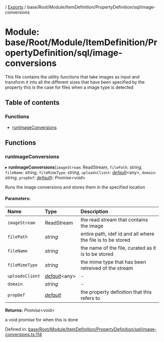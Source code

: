 [](../README.md) / [Exports](../modules.md) / base/Root/Module/ItemDefinition/PropertyDefinition/sql/image-conversions

# Module: base/Root/Module/ItemDefinition/PropertyDefinition/sql/image-conversions

This file contains the utility functions that take images as input and
transform it into all the different sizes that have been specified by the property
this is the case for files when a image type is detected

## Table of contents

### Functions

- [runImageConversions](base_root_module_itemdefinition_propertydefinition_sql_image_conversions.md#runimageconversions)

## Functions

### runImageConversions

▸ **runImageConversions**(`imageStream`: ReadStream, `filePath`: *string*, `fileName`: *string*, `fileMimeType`: *string*, `uploadsClient`: [*default*](../classes/server_services_base_storageprovider.default.md)<any\>, `domain`: *string*, `propDef`: [*default*](../classes/base_root_module_itemdefinition_propertydefinition.default.md)): *Promise*<void\>

Runs the image conversions and stores them in the specified location

#### Parameters:

Name | Type | Description |
:------ | :------ | :------ |
`imageStream` | ReadStream | the read stream that contains the image   |
`filePath` | *string* | entire path, idef id and all where the file is to be stored   |
`fileName` | *string* | the name of the file, curated as it is to be stored   |
`fileMimeType` | *string* | the mime type that has been retreived of the stream   |
`uploadsClient` | [*default*](../classes/server_services_base_storageprovider.default.md)<any\> | - |
`domain` | *string* | - |
`propDef` | [*default*](../classes/base_root_module_itemdefinition_propertydefinition.default.md) | the property definition that this refers to   |

**Returns:** *Promise*<void\>

a void promise for when this is done

Defined in: [base/Root/Module/ItemDefinition/PropertyDefinition/sql/image-conversions.ts:114](https://github.com/onzag/itemize/blob/55e63f2c/base/Root/Module/ItemDefinition/PropertyDefinition/sql/image-conversions.ts#L114)
